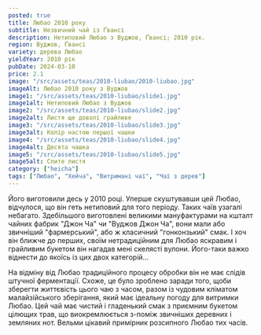 ```yaml
---
posted: true
title: Любао 2010 року
subtitle: Незвичний чай із Ґвансі
description: Нетиповий Любао з Вуджов, Ґвансі; 2010 рік.
region: Вуджов, Ґвансі
variety: дерева Любао
yieldYear: 2010 рік
pubDate: 2024-03-10
price: 2.1
image: "/src/assets/teas/2010-liubao/2010-liubao.jpg"
imageAlt: Любао 2010 року з Вуджов
image1: "/src/assets/teas/2010-liubao/slide1.jpg"
image1alt: Нетиповий Любао з Вуджов
image2: "/src/assets/teas/2010-liubao/slide2.jpg"
image2alt: Листя ще доволі грайливе
image3: "/src/assets/teas/2010-liubao/slide3.jpg"
image3alt: Колір настою першої чашки
image4: "/src/assets/teas/2010-liubao/slide4.jpg"
image4alt: Десята чашка
image5: "/src/assets/teas/2010-liubao/slide5.jpg"
image5alt: Спите листя
category: ["heicha"]
tags: ["Любао", "Хейча", "Витримані чаї", "Чаї з дерев"]
---
```


Його виготовили десь у 2010 році. Уперше скуштувавши цей Любао, відчулося, що він геть нетиповий для того періоду. Таких чаїв узагалі небагато. Здебільшого виготовлені великими мануфактурами на кшталт чайних фабрик "Джон Ча" чи "Вуджов Джон Ча", вони мали або звичніший "фармерський", або ж класичний "гонконзький" смак. І хоч він ближче до перших, своїм нетрадиційним для Любао яскравим і грайливим букетом він нагадав мені скелясті вулони. Його-таки важко віднести до якоїсь із цих двох категорій...

На відміну від Любао традиційного процесу обробки він не має слідів штучної ферментації. Схоже, це було зроблено заради того, щоби зберегти життєвість цього чаю з часом, разом із чудовим кліматом малайзійського зберігання, який має ідеальну погоду для витримки Любао. Цей чай має чистий і гладенький смак з приємним букетом цілющих трав, що виокремлюється з-поміж звичніших деревних і земляних нот. Вельми цікавий примірник розсипного Любао тих часів.